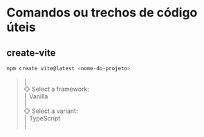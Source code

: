 # Comandos ou trechos de código úteis

## create-vite

```bash
npm create vite@latest <nome-do-projeto>
```

>│ <br>
>◇  Select a framework: <br>
>│  Vanilla <br>
>│ <br>
>◇  Select a variant: <br>
>│  TypeScript <br>
>│
